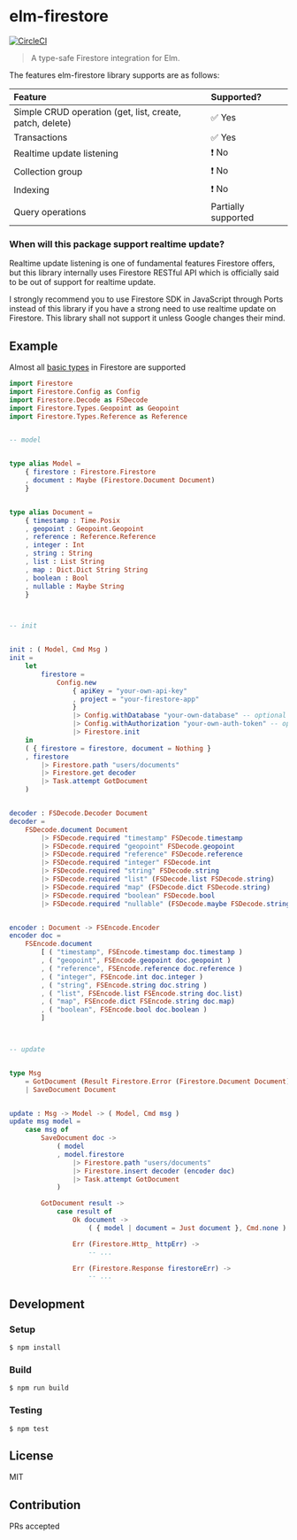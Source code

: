 # elm-firestore

[![CircleCI](https://circleci.com/gh/IzumiSy/elm-firestore.svg?style=svg)](https://circleci.com/gh/IzumiSy/elm-firestore)

> A type-safe Firestore integration for Elm.

The features elm-firestore library supports are as follows:

| Feature                                                  | Supported?                  |
| :------------------------------------------------------- | :-------------------------- |
| Simple CRUD operation (get, list, create, patch, delete) | :white_check_mark: Yes      |
| Transactions                                             | :white_check_mark: Yes      |
| Realtime update listening                                | :heavy_exclamation_mark: No |
| Collection group                                         | :heavy_exclamation_mark: No |
| Indexing                                                 | :heavy_exclamation_mark: No |
| Query operations                                         | Partially supported         |

### When will this package support realtime update?

Realtime update listening is one of fundamental features Firestore offers, but this library internally uses Firestore RESTful API which is officially said to be out of support for realtime update.

I strongly recommend you to use Firestore SDK in JavaScript through Ports instead of this library if you have a strong need to use realtime update on Firestore. This library shall not support it unless Google changes their mind.

## Example

Almost all [basic types](https://firebase.google.com/docs/firestore/reference/rest/v1beta1/Value) in Firestore are supported

```elm
import Firestore
import Firestore.Config as Config
import Firestore.Decode as FSDecode
import Firestore.Types.Geopoint as Geopoint
import Firestore.Types.Reference as Reference


-- model


type alias Model =
    { firestore : Firestore.Firestore
    , document : Maybe (Firestore.Document Document)
    }


type alias Document =
    { timestamp : Time.Posix
    , geopoint : Geopoint.Geopoint
    , reference : Reference.Reference
    , integer : Int
    , string : String
    , list : List String
    , map : Dict.Dict String String
    , boolean : Bool
    , nullable : Maybe String
    }



-- init


init : ( Model, Cmd Msg )
init =
    let
        firestore =
            Config.new
                { apiKey = "your-own-api-key"
                , project = "your-firestore-app"
                }
                |> Config.withDatabase "your-own-database" -- optional
                |> Config.withAuthorization "your-own-auth-token" -- optional
                |> Firestore.init
    in
    ( { firestore = firestore, document = Nothing }
    , firestore
        |> Firestore.path "users/documents"
        |> Firestore.get decoder
        |> Task.attempt GotDocument
    )


decoder : FSDecode.Decoder Document
decoder =
    FSDecode.document Document
        |> FSDecode.required "timestamp" FSDecode.timestamp
        |> FSDecode.required "geopoint" FSDecode.geopoint
        |> FSDecode.required "reference" FSDecode.reference
        |> FSDecode.required "integer" FSDecode.int
        |> FSDecode.required "string" FSDecode.string
        |> FSDecode.required "list" (FSDecode.list FSDecode.string)
        |> FSDecode.required "map" (FSDecode.dict FSDecode.string)
        |> FSDecode.required "boolean" FSDecode.bool
        |> FSDecode.required "nullable" (FSDecode.maybe FSDecode.string)


encoder : Document -> FSEncode.Encoder
encoder doc =
    FSEncode.document
        [ ( "timestamp", FSEncode.timestamp doc.timestamp )
        , ( "geopoint", FSEncode.geopoint doc.geopoint )
        , ( "reference", FSEncode.reference doc.reference )
        , ( "integer", FSEncode.int doc.integer )
        , ( "string", FSEncode.string doc.string )
        , ( "list", FSEncode.list FSEncode.string doc.list)
        , ( "map", FSEncode.dict FSEncode.string doc.map)
        , ( "boolean", FSEncode.bool doc.boolean )
        ]



-- update


type Msg
    = GotDocument (Result Firestore.Error (Firestore.Document Document))
    | SaveDocument Document


update : Msg -> Model -> ( Model, Cmd msg )
update msg model =
    case msg of
        SaveDocument doc ->
            ( model
            , model.firestore
                |> Firestore.path "users/documents"
                |> Firestore.insert decoder (encoder doc)
                |> Task.attempt GotDocument
            )

        GotDocument result ->
            case result of
                Ok document ->
                    ( { model | document = Just document }, Cmd.none )

                Err (Firestore.Http_ httpErr) ->
                    -- ...

                Err (Firestore.Response firestoreErr) ->
                    -- ...
```

## Development

### Setup

```shell
$ npm install
```

### Build

```shell
$ npm run build
```

### Testing

```shell
$ npm test
```

## License

MIT

## Contribution

PRs accepted

